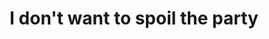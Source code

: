 ---
ee_id: '38'
site: '1'
type: '2'
long_id: 2007-020 I don't want to spoil the party
url: 2007-020-i-dont-want-to-spoil-the-party
year: '2007'
medium: Video
commission:
add_credit:
dims:
pitch: "<p>​Beatles 1st US press conference with an additional laser porter between
  Paul's eyes.</p>"
ps:
live_url:
related:
title: I don't want to spoil the party
youtube:
imgs: spoil-party-2007-020-install-database-ih_1.jpg
subheading:
year2: '2007'
download:
add_credits:
related_code:
! '':
layout: things-i-made
---